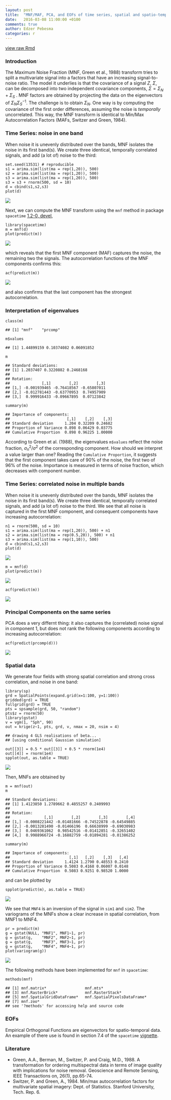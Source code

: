 ```yaml
---
layout: post
title:  "MNF/MAF, PCA, and EOFs of time series, spatial and spatio-temporal data"
date:   2016-03-08 11:00:00 +0100
comments: true
author: Edzer Pebesma
categories: r
---
```


[view raw
Rmd](https://raw.githubusercontent.com/edzer/r-spatial/gh-pages/_rmd/2016-03-09-MNF-PCA-EOF.Rmd)

### Introduction

The Maximum Noise Fraction (MNF, Green et al., 1988) transform tries to
split a multivariate signal into a factors that have an increasing
signal-to-noise ratio. The model it underlies is that the covariance of
a signal *Z*, *Σ*, can be decomposed into two independent covariance
components,
*Σ* = *Σ*<sub>*N*</sub> + *Σ*<sub>*S*</sub>
. MNF factors are obtained by projecting the data on the eigenvectors of
*Σ*<sub>*N*</sub>*Σ*<sub>*S*</sub><sup>−1</sup>. The challenge is to
obtain *Σ*<sub>*N*</sub>. One way is by computing the covariance of the
first order differences, assuming the noise is *temporally*
uncorrelated. This way, the MNF transform is identical to Min/Max
Autocorrelation Factors (MAFs, Switzer and Green, 1984).

### Time Series: noise in one band

When noise it is unevenly distributed over the bands, MNF isolates the
noise in its first band(s). We create three identical, temporally
correlated signals, and add (a lot of) noise to the third:

    set.seed(13531) # reproducible
    s1 = arima.sim(list(ma = rep(1,20)), 500)
    s2 = arima.sim(list(ma = rep(1,20)), 500)
    s3 = arima.sim(list(ma = rep(1,20)), 500)
    s3 = s3 + rnorm(500, sd = 10)
    d = cbind(s1,s2,s3)
    plot(d)

![](/images/mnf1-1.png)

Next, we can compute the MNF transform using the `mnf` method in package
`spacetime` [1.2-0, devel](https://github.com/edzer/spacetime/),

    library(spacetime)
    m = mnf(d)
    plot(predict(m))

![](/images/mnf2-1.png)

which reveals that the first MNF component (MAF) captures the noise, the
remaining two the signals. The autocorrelation functions of the MNF
components confirms this:

    acf(predict(m))

![](/images/mnf3-1.png)

and also confirms that the last component has the strongest
autocorrelation.

### Interpretation of eigenvalues

    class(m)

    ## [1] "mnf"    "prcomp"

    m$values

    ## [1] 1.44899159 0.10374082 0.06091852

    m

    ## Standard deviations:
    ## [1] 1.2037407 0.3220882 0.2468168
    ## 
    ## Rotation:
    ##              [,1]        [,2]        [,3]
    ## [1,] -0.001939465 -0.76418567 -0.65807011
    ## [2,] -0.012781443 -0.63770953  0.74957909
    ## [3,]  0.999916433 -0.09667895  0.07123842

    summary(m)

    ## Importance of components:
    ##                         [,1]    [,2]    [,3]
    ## Standard deviation     1.204 0.32209 0.24682
    ## Proportion of Variance 0.898 0.06429 0.03775
    ## Cumulative Proportion  0.898 0.96225 1.00000

According to Green et al. (1988), the eigenvalues `m$values` reflect the
noise fraction, *σ*<sub>*n*</sub><sup>2</sup>/*σ*<sup>2</sup> of the
corresponding component. How should we interpret a value larger than
one? Reading the `Cumulative Proportion`, it suggests that the first
component takes care of 90% of the noise, the first two of 96% of the
noise. Importance is measured in terms of noise fraction, which
decreases with component number.

### Time Series: correlated noise in multiple bands

When noise it is unevenly distributed over the bands, MNF isolates the
noise in its first band(s). We create three identical, temporally
correlated signals, and add (a lot of) noise to the third. We see that
all noise is captured in the first MNF component, and consequent
components have increasing autocorrelation:

    n1 = rnorm(500, sd = 10)
    s1 = arima.sim(list(ma = rep(1,20)), 500) + n1
    s2 = arima.sim(list(ma = rep(0.5,20)), 500) + n1
    s3 = arima.sim(list(ma = rep(1,10)), 500)
    d = cbind(s1,s2,s3)
    plot(d)

![](/images/mnf4-1.png)

    m = mnf(d)
    plot(predict(m))

![](/images/mnf4-2.png)

    acf(predict(m))

![](/images/mnf4-3.png)

### Principal Components on the same series

PCA does a very differnt thing: it also captures the (correlated) noise
signal in component 1, but does not rank the following components
according to increasing autocorrelation:

    acf(predict(prcomp(d)))

![](/images/mnf5-1.png)

### Spatial data

We generate four fields with strong spatial correlation and strong cross
correlation, and noise in one band:

    library(sp)
    grd = SpatialPoints(expand.grid(x=1:100, y=1:100))
    gridded(grd) = TRUE
    fullgrid(grd) = TRUE
    pts = spsample(grd, 50, "random")
    pts$z = rnorm(50)
    library(gstat)
    v = vgm(1, "Sph", 90)
    out = krige(z~1, pts, grd, v, nmax = 20, nsim = 4)

    ## drawing 4 GLS realisations of beta...
    ## [using conditional Gaussian simulation]

    out[[3]] = 0.5 * out[[3]] + 0.5 * rnorm(1e4)
    out[[4]] = rnorm(1e4)
    spplot(out, as.table = TRUE)

![](/images/mnf6-1.png)

Then, MNFs are obtained by

    m = mnf(out)
    m

    ## Standard deviations:
    ## [1] 1.4123850 1.2789662 0.4855257 0.2409993
    ## 
    ## Rotation:
    ##               [,1]        [,2]        [,3]        [,4]
    ## [1,] -0.0008221442 -0.01481666 -0.74522878 -0.64549885
    ## [2,] -0.0013281490 -0.01466196  0.66638999 -0.69030983
    ## [3,]  0.0469361062  0.98542516 -0.01412851 -0.32651402
    ## [4,]  0.9988966724 -0.16882759 -0.01894281 -0.01386252

    summary(m)

    ## Importance of components:
    ##                          [,1]   [,2]    [,3]   [,4]
    ## Standard deviation     1.4124 1.2790 0.48553 0.2410
    ## Proportion of Variance 0.5083 0.4168 0.06007 0.0148
    ## Cumulative Proportion  0.5083 0.9251 0.98520 1.0000

and can be plotted by

    spplot(predict(m), as.table = TRUE)

![](/images/mnf8-1.png)

We see that `MNF4` is an inversion of the signal in `sim1` and `sim2`.
The variograms of the MNFs show a clear increase in spatial correlation,
from MNF1 to MNF4.

    pr = predict(m)
    g = gstat(NULL, "MNF1", MNF1~1, pr)
    g = gstat(g,    "MNF2", MNF2~1, pr)
    g = gstat(g,    "MNF3", MNF3~1, pr)
    g = gstat(g,    "MNF4", MNF4~1, pr)
    plot(variogram(g))

![](/images/mnf9-1.png)

The following methods have been implemented for `mnf` in `spacetime`:

    methods(mnf)

    ## [1] mnf.matrix*                 mnf.mts*                   
    ## [3] mnf.RasterBrick*            mnf.RasterStack*           
    ## [5] mnf.SpatialGridDataFrame*   mnf.SpatialPixelsDataFrame*
    ## [7] mnf.zoo*                   
    ## see '?methods' for accessing help and source code

### EOFs

Empirical Orthogonal Functions are eigenvectors for spatio-temporal
data. An example of there use is found in section 7.4 of the `spacetime`
[vignette](https://cran.r-project.org/web/packages/spacetime/vignettes/jss816.pdf).

### Literature

-   Green, A.A., Berman, M., Switzer, P. and Craig, M.D., 1988. A
    transformation for ordering multispectral data in terms of image
    quality with implications for noise removal. Geoscience and Remote
    Sensing, IEEE Transactions on, 26(1), pp.65-74.
-   Switzer, P. and Green, A., 1984. Min/max autocorrelation factors for
    multivariate spatial imagery: Dept. of Statistics. Stanford
    University, Tech. Rep. 6.
